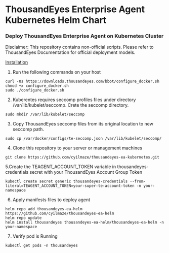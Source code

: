 # ThousandEyes Enterprise Agent Kubernetes Helm Chart
### Deploy ThousandEyes Enterprise Agent on Kubernetes Cluster

Disclaimer: This repository contains non-official scripts. Please refer to ThousandEyes Documentation for official deployment models.

<ins>Installation</ins>
1. Run the following commands on your host
```
curl -Os https://downloads.thousandeyes.com/bbot/configure_docker.sh
chmod +x configure_docker.sh
sudo ./configure_docker.sh
```
2. Kuberentes requires seccomp profiles files under directory /var/lib/kubelet/seccomp. Crete the seccomp directory.
```
sudo mkdir /var/lib/kubelet/seccomp
```
3. Copy ThousandEyes seccomp files from its original location to new seccomp path.
```
sudo cp /var/docker/configs/te-seccomp.json /var/lib/kubelet/seccomp/
```
4. Clone this repository to your server or management machines
```
git clone https://github.com/cyilmaze/thousandeyes-ea-kubernetes.git
```
5.Create the TEAGENT_ACCOUNT_TOKEN variable in thousandeyes-credentials secret with your ThousandEyes Account Group Token
```
kubectl create secret generic thousandeyes-credentials --from-literal=TEAGENT_ACCOUNT_TOKEN=your-super-te-account-token -n your-namespace
```
6. Apply manifests files to deploy agent
```
helm repo add thousandeyes-ea-helm https://github.com/cyilmaze/thousandeyes-ea-helm
helm repo update
helm install thousandeyes thousandeyes-ea-helm/thousandeyes-ea-helm -n your-namespace
```
7. Verify pod is Running
```
kubectl get pods -n thousandeyes
```
